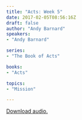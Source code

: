 ```yaml
---
title: "Acts: Week 5"
date: 2017-02-05T08:56:16Z
draft: false
author: "Andy Barnard"
speakers:
- "Andy Barnard"

series:
- "The Book of Acts"

books:
- "Acts"

topics:
- "Mission"

---
```

[Download audio.](https://s3-eu-west-1.amazonaws.com/renownchurch/sermons/2017/02/2017-02-05_ActsWeek5_LQ.mp3)